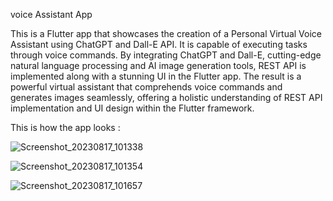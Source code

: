 voice Assistant App


This is a Flutter app that showcases the creation of a Personal Virtual Voice Assistant using ChatGPT and Dall-E API. It is capable of executing tasks through voice commands. By integrating ChatGPT and Dall-E, cutting-edge natural language processing and AI image generation tools, REST API is implemented along with a stunning UI in the Flutter app. The result is a powerful virtual assistant that comprehends voice commands and generates images seamlessly, offering a holistic understanding of REST API implementation and UI design within the Flutter framework.

This is how the app looks :

![Screenshot_20230817_101338](https://github.com/preksharai/Voice-Assistant-App/assets/46311845/a4dd5372-5047-4cd4-b50f-00d47df5143b)

![Screenshot_20230817_101354](https://github.com/preksharai/Voice-Assistant-App/assets/46311845/c178d9c9-3f11-48fc-8ce0-65eb0c672b62)

![Screenshot_20230817_101657](https://github.com/preksharai/Voice-Assistant-App/assets/46311845/99bf775b-b5ed-4698-ac4e-c150e5ed3f66)

